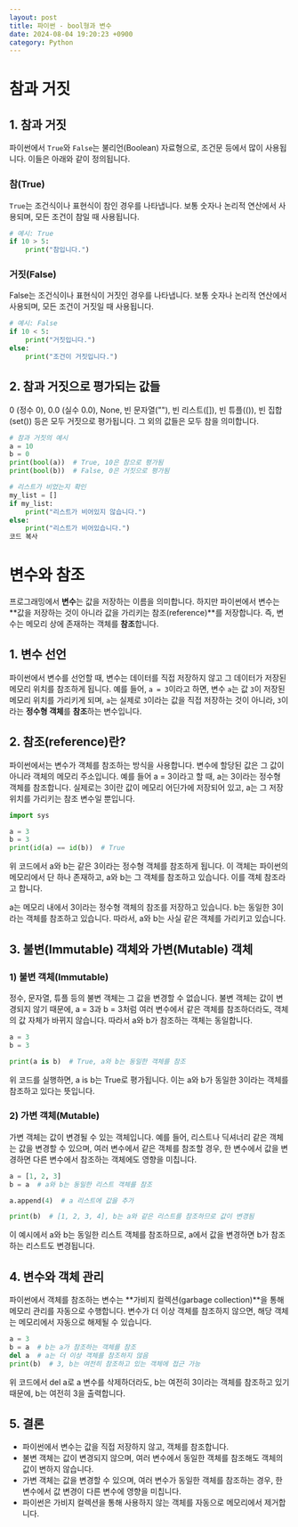 ```yaml
---
layout: post
title: 파이썬 - bool형과 변수
date: 2024-08-04 19:20:23 +0900
category: Python
---
```

# 참과 거짓

## 1. 참과 거짓

파이썬에서 `True`와 `False`는 불리언(Boolean) 자료형으로, 조건문 등에서 많이 사용됩니다. 이들은 아래와 같이 정의됩니다.

### 참(True)

`True`는 조건식이나 표현식이 참인 경우를 나타냅니다. 보통 숫자나 논리적 연산에서 사용되며, 모든 조건이 참일 때 사용됩니다.

```python
# 예시: True
if 10 > 5:
    print("참입니다.")
```

### 거짓(False)
False는 조건식이나 표현식이 거짓인 경우를 나타냅니다. 보통 숫자나 논리적 연산에서 사용되며, 모든 조건이 거짓일 때 사용됩니다.

```python
# 예시: False
if 10 < 5:
    print("거짓입니다.")
else:
    print("조건이 거짓입니다.")
```

## 2. 참과 거짓으로 평가되는 값들
0 (정수 0), 0.0 (실수 0.0), None, 빈 문자열(""), 빈 리스트([]), 빈 튜플(()), 빈 집합(set()) 등은 모두 거짓으로 평가됩니다.
그 외의 값들은 모두 참을 의미합니다.

```python
# 참과 거짓의 예시
a = 10
b = 0
print(bool(a))  # True, 10은 참으로 평가됨
print(bool(b))  # False, 0은 거짓으로 평가됨

# 리스트가 비었는지 확인
my_list = []
if my_list:
    print("리스트가 비어있지 않습니다.")
else:
    print("리스트가 비어있습니다.")
코드 복사
```

# 변수와 참조

프로그래밍에서 **변수**는 값을 저장하는 이름을 의미합니다. 하지만 파이썬에서 변수는 **값을 저장하는 것이 아니라 값을 가리키는 참조(reference)**를 저장합니다. 즉, 변수는 메모리 상에 존재하는 객체를 **참조**합니다. 

## 1. 변수 선언

파이썬에서 변수를 선언할 때, 변수는 데이터를 직접 저장하지 않고 그 데이터가 저장된 메모리 위치를 참조하게 됩니다. 예를 들어, `a = 3`이라고 하면, 변수 `a`는 값 `3`이 저장된 메모리 위치를 가리키게 되며, `a`는 실제로 `3`이라는 값을 직접 저장하는 것이 아니라, `3`이라는 **정수형 객체**를 **참조**하는 변수입니다.

## 2. 참조(reference)란?

파이썬에서는 변수가 객체를 참조하는 방식을 사용합니다. 변수에 할당된 값은 그 값이 아니라 객체의 메모리 주소입니다. 예를 들어 a = 3이라고 할 때, a는 3이라는 정수형 객체를 참조합니다. 실제로는 3이란 값이 메모리 어딘가에 저장되어 있고, a는 그 저장 위치를 가리키는 참조 변수일 뿐입니다.

```python
import sys

a = 3
b = 3
print(id(a) == id(b))  # True
```

위 코드에서 a와 b는 같은 3이라는 정수형 객체를 참조하게 됩니다. 이 객체는 파이썬의 메모리에서 단 하나 존재하고, a와 b는 그 객체를 참조하고 있습니다. 이를 객체 참조라고 합니다.

a는 메모리 내에서 3이라는 정수형 객체의 참조를 저장하고 있습니다.
b는 동일한 3이라는 객체를 참조하고 있습니다.
따라서, a와 b는 사실 같은 객체를 가리키고 있습니다.

## 3. 불변(Immutable) 객체와 가변(Mutable) 객체

### 1) 불변 객체(Immutable)
정수, 문자열, 튜플 등의 불변 객체는 그 값을 변경할 수 없습니다. 불변 객체는 값이 변경되지 않기 때문에, a = 3과 b = 3처럼 여러 변수에서 같은 객체를 참조하더라도, 객체의 값 자체가 바뀌지 않습니다. 따라서 a와 b가 참조하는 객체는 동일합니다.

```python
a = 3
b = 3

print(a is b)  # True, a와 b는 동일한 객체를 참조
```

위 코드를 실행하면, a is b는 True로 평가됩니다. 이는 a와 b가 동일한 3이라는 객체를 참조하고 있다는 뜻입니다.

### 2) 가변 객체(Mutable)
가변 객체는 값이 변경될 수 있는 객체입니다. 예를 들어, 리스트나 딕셔너리 같은 객체는 값을 변경할 수 있으며, 여러 변수에서 같은 객체를 참조할 경우, 한 변수에서 값을 변경하면 다른 변수에서 참조하는 객체에도 영향을 미칩니다.

```python
a = [1, 2, 3]
b = a  # a와 b는 동일한 리스트 객체를 참조

a.append(4)  # a 리스트에 값을 추가

print(b)  # [1, 2, 3, 4], b는 a와 같은 리스트를 참조하므로 값이 변경됨
```

이 예시에서 a와 b는 동일한 리스트 객체를 참조하므로, a에서 값을 변경하면 b가 참조하는 리스트도 변경됩니다.

## 4. 변수와 객체 관리
파이썬에서 객체를 참조하는 변수는 **가비지 컬렉션(garbage collection)**을 통해 메모리 관리를 자동으로 수행합니다. 변수가 더 이상 객체를 참조하지 않으면, 해당 객체는 메모리에서 자동으로 해제될 수 있습니다.

```python
a = 3
b = a  # b는 a가 참조하는 객체를 참조
del a  # a는 더 이상 객체를 참조하지 않음
print(b)  # 3, b는 여전히 참조하고 있는 객체에 접근 가능
```

위 코드에서 del a로 a 변수를 삭제하더라도, b는 여전히 3이라는 객체를 참조하고 있기 때문에, b는 여전히 3을 출력합니다.

## 5. 결론
 - 파이썬에서 변수는 값을 직접 저장하지 않고, 객체를 참조합니다.
 - 불변 객체는 값이 변경되지 않으며, 여러 변수에서 동일한 객체를 참조해도 객체의 값이 변하지 않습니다.
 - 가변 객체는 값을 변경할 수 있으며, 여러 변수가 동일한 객체를 참조하는 경우, 한 변수에서 값 변경이 다른 변수에 영향을 미칩니다.
 - 파이썬은 가비지 컬렉션을 통해 사용하지 않는 객체를 자동으로 메모리에서 제거합니다.